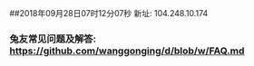 ##2018年09月28日07时12分07秒 新址: 104.248.10.174
### 兔友常见问题及解答: https://github.com/wanggonging/d/blob/w/FAQ.md
